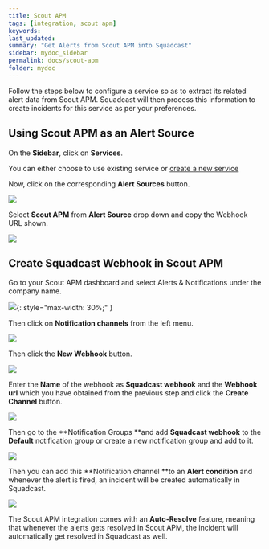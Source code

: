 ```yaml
---
title: Scout APM
tags: [integration, scout apm]
keywords: 
last_updated: 
summary: "Get Alerts from Scout APM into Squadcast"
sidebar: mydoc_sidebar
permalink: docs/scout-apm
folder: mydoc
---
```


Follow the steps below to configure a service so as to extract its related alert data from Scout APM. Squadcast will then process this information to create incidents for this service as per your preferences.

## Using Scout APM as an Alert Source

On the **Sidebar**, click on **Services**.

You can either choose to use existing service or [create a new service](adding-a-service-1)

Now, click on the corresponding **Alert Sources** button.

![](images/integration_1.png)

Select **Scout APM** from  **Alert Source** drop down and copy the Webhook URL shown.

![](images/scout_1.png)

## Create Squadcast Webhook in Scout APM

Go to your Scout APM dashboard and select Alerts & Notifications under the company name.

![](images/scout_2.png){: style="max-width: 30%;" }

Then click on **Notification channels** from the left menu.

![](images/scout_3.png)

Then click the **New Webhook** button.

![](images/scout_4.png)

Enter the **Name** of the webhook as **Squadcast webhook** and the **Webhook url** which you have obtained from the previous step and click the **Create Channel** button.

![](images/scout_5.png)

Then go to the **Notification Groups **and add **Squadcast webhook** to the **Default** notification group or create a new notification group and add to it.

![](images/scout_6.png)

Then you can add this **Notification channel **to an **Alert condition** and whenever the alert is fired, an incident will be created automatically in Squadcast.

![](images/scout_7.png)

The Scout APM integration comes with an **Auto-Resolve** feature, meaning that whenever the alerts gets resolved in Scout APM, the incident will automatically get resolved in Squadcast as well.
